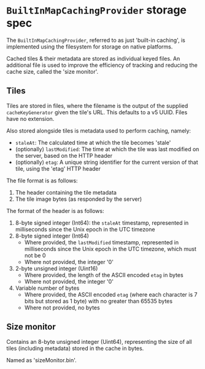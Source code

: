 # `BuiltInMapCachingProvider` storage spec

The `BuiltInMapCachingProvider`, referred to as just 'built-in caching', is implemented using the filesystem for storage on native platforms.

Cached tiles & their metadata are stored as individual keyed files. An additional file is used to improve the efficiency of tracking and reducing the cache size, called the 'size monitor'.

## Tiles

Tiles are stored in files, where the filename is the output of the supplied `cacheKeyGenerator` given the tile's URL. This defaults to a v5 UUID. Files have no extension.

Also stored alongside tiles is metadata used to perform caching, namely:

* `staleAt`: The calculated time at which the tile becomes 'stale'
* (optionally) `lastModified`: The time at which the tile was last modified on the server, based on the HTTP header
* (optionally) `etag`: A unique string identifier for the current version of that tile, using the 'etag' HTTP header

The file format is as follows:

1. The header containing the tile metadata
2. The tile image bytes (as responded by the server)

The format of the header is as follows:

1. 8-byte signed integer (Int64): the `staleAt` timestamp, represented in milliseconds since the Unix epoch in the UTC timezone
2. 8-byte signed integer (Int64)  
   * Where provided, the `lastModified` timestamp, represented in milliseconds since the Unix epoch in the UTC timezone, which must not be 0
   * Where not provided, the integer '0'
3. 2-byte unsigned integer (Uint16)  
   * Where provided, the length of the ASCII encoded `etag` in bytes
   * Where not provided, the integer '0'
4. Variable number of bytes
   * Where provided, the ASCII encoded `etag` (where each character is 7 bits but stored as 1 byte) with no greater than 65535 bytes
   * Where not provided, no bytes

## Size monitor

Contains an 8-byte unsigned integer (Uint64), representing the size of all tiles (including metadata) stored in the cache in bytes.

Named as 'sizeMonitor.bin'.
